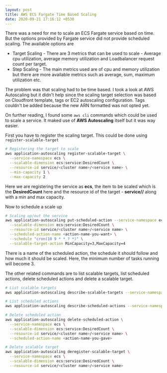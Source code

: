 ```yaml
---
layout: post
title: AWS ECS Fargate Time Based Scaling
date: 2020-09-21 17:16:12 +0530
---
```



There was a need for me to scale an ECS Fargate service based on time. But the options provided by Fargate service did not provide scheduled scaling. The available options are

* Target Scaling - There are 3 metrics that can be used to scale - Average cpu utilization, average memory utilization and Loadbalancer request count per target.
* Step Scaling - The main metrics used are of cpu and memory utilization but there are more available metrics such as average, sum, maximum utilization etc.

The problem was that scaling had to be time based. I took a look at AWS Autoscaling but it didn't help since the scaling target selection was based on Cloudfront template, tags or EC2 autoscaling configuration. Tags couldn't be added because the new ARN formatted was not opted yet.

On further reading, I found some `aws cli` commands which could be used to scale a service. It maked use of **AWS Autoscaling** itself but it was way easier.

First you have to register the scaling target. This could be done using `register-scalable-target`

```bash
# Registering the target to scale
aws application-autoscaling register-scalable-target \
  --service-namespace ecs \
  --scalable-dimension ecs:service:DesiredCount \
  --resource-id service/<cluster name>/<service name> \
  --min-capacity 1 \
  --max-capacity 2
```

Here we are registering the service as **ecs**, the item to be scaled which is the **DesiredCount** here and the resource id of the target - **service/<cluster>/<servicename>** along with a min and max capacity.

Now to schedule a scale up

```bash
# Scaling up/out the service
aws application-autoscaling put-scheduled-action --service-namespace ecs \
  --scalable-dimension ecs:service:DesiredCount \
  --resource-id service/<cluster name>/<service name> \
  --scheduled-action-name <action-name-you-want> \
  --schedule "cron(10 9 * * ? *)" \
  --scalable-target-action MinCapacity=3,MaxCapacity=4
```

There is a name of the scheduled action, the schedule it should follow and how much it should be scaled. Here, the minimum number of tasks running will become 3.

The other related commands are to list scalable targets, list scheduled actions, delete scheduled actions and delete a scalable target.

```bash
# List scalable targets
aws application-autoscaling describe-scalable-targets --service-namespace ecs

# List scheduled actions
aws application-autoscaling describe-scheduled-actions --service-namespace ecs

# Delete scheduled action
aws application-autoscaling delete-scheduled-action \
  --service-namespace ecs \
  --scalable-dimension ecs:service:DesiredCount \
  --resource-id service/<cluster name>/<service name> \
  --scheduled-action-name <action-name-you-gave>

# Delete scalable target
aws application-autoscaling deregister-scalable-target \
  --service-namespace ecs \
  --scalable-dimension ecs:service:DesiredCount \
  --resource-id service/<cluster name>/<service name>
```
